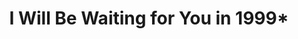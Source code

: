 --- 
title: "I Will Be Waiting for You in 1999*"
publishdate: "2018-12-22T16:48:46+02:00"
src: "https://365manga.net/manga/i-will-be-waiting-for-you-in-1999"
image: "https://data.365manga.net/images/thumbnails/32741-i-will-be-waiting-for-you-in-1999.jpg"
description: " The sad growing-up story of a pair of orphans dependent on each other. 'I want to protect you forever and ever, because we have no other loved ones in this world'"
---